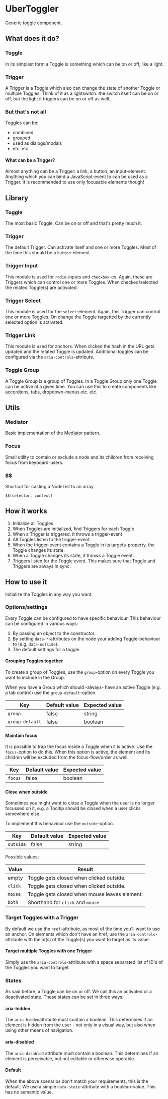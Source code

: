 # UberToggler

Generic toggle component.

## What does it do?

### Toggle

In its simplest form a Toggle is something which can be on or off, like a light.

### Trigger

A Trigger is a Toggle which also can change the state of another Toggle or multiple Toggles. Think of it as a
lightswitch: the switch itself can be on or off, but the light it triggers can be on or off as well.

### But that's not all

Toggles can be:

- combined
- grouped
- used as dialogs/modals
- etc. etc.

#### What can be a Trigger?

Almost anything can be a Trigger: a link, a button, an input-element. Anything which you can bind a JavaScript-event to
can be used as a Trigger. It is recommended to use only focusable elements though!

## Library

### Toggle

The most basic Toggle. Can be on or off and that's pretty much it.

### Trigger

The default Trigger. Can activate itself and one or more Toggles. Most of the time this should be a `button`-element.

### Trigger Input

This module is used for `radio`-inputs and `checkbox`-es. Again, these are Triggers which can control one or more Toggles. When checked/selected the related Toggle(s) are activated.

### Trigger Select

This module is used for the `select`-element. Again, this Trigger can control one or more Toggles. On change the Toggle targetted by the currently selected option is activated.

### Trigger Link

This module is used for anchors. When clicked the hash in the URL gets updated and the related Toggle is updated. Additional toggles can be configured via the `aria-controls`-attribute.

### Toggle Group

A Toggle Group is a group of Toggles. In a Toggle Group only one Toggle can be active at a given time. You can
use this to create components like accordions, tabs, dropdown-menus etc. etc.

## Utils

### Mediator

Basic implementation of the [Mediator](https://carldanley.com/js-mediator-pattern/) pattern.

### Focus

Small utility to contain or exclude a node and its children from receiving focus from keyboard-users.


### $$

Shortcut for casting a NodeList to an array.

```$$(selector, context)```

## How it works

1. Initialize all Toggles
2. When Toggles are initialized, find Triggers for each Toggle
3. When a Trigger is triggered, it throws a trigger-event
4. All Toggles listen to the trigger-event.
5. When the trigger-event contains a Toggle in its targets-property, the Toggle changes its state.
6. When a Toggle changes its state, it throws a Toggle event.
7. Triggers listen for the Toggle event. This makes sure that Toggle and Triggers are always in sync.

## How to use it

Initialize the Toggles in any way you want.

### Options/settings

Every Toggle can be configured to have specific behaviour. This behaviour can be configured in various ways:

1. By passing an object to the constructor.
2. By setting `data-*`-attributes on the node your adding Toggle-behaviour to (e.g. `data-outside`).
3. The default settings for a toggle.

#### Grouping Toggles together

To create a group of Toggles, use the `group`-option on every Toggle you want to include in the Group.

When you have a Group which should -always- have an active Toggle (e.g. a tab control) use the `group-default`-option.

| Key             | Default value | Expected value |
|-----------------|---------------|----------------|
| `group`         | false         | string         |
| `group-default` | false         | boolean        |

#### Maintain focus

It is possible to trap the focus inside a Toggle when it is active. Use the `focus`-option to do this. When this option is active, the element and its children will be excluded from the focus-flow/order as well.

| Key           | Default value | Expected value |
|---------------|---------------|----------------|
| `focus`       | false         | boolean        |

#### Close when outside

Sometimes you might want to close a Toggle when the user is no longer focussed on it, e.g. a Tooltip should be closed when a user clicks somewhere else.

To implement this behaviour use the `outside`-option.

| Key              | Default value | Expected value |
|------------------|---------------|----------------|
| `outside`        | false         | string        |

Possible values:

| Value         | Result
|---------------|-----------------------------------------|
| empty   | Toggle gets closed when clicked outside.      |
| `click` | Toggle gets closed when clicked outside.      |
| `mouse` | Toggle gets closed when mouse leaves element. |
| `both`  | Shorthand for `click` and `mouse`             |


### Target Toggles with a Trigger

By default we use the `href`-attribute, as most of the time you'll want to use an anchor. On elements which don't have an href, use the `aria-controls`-attribute with the id(s) of the Toggle(s) you want to target as its value.

#### Target multiple Toggles with one Trigger

Simply use the `aria-controls`-attribute with a space separated list of ID's of the Toggles you want to target.

### States

As said before, a Toggle can be on or off. We call this an activated or a deactivated state. These states can be set in three ways:

#### aria-hidden

The `aria-hidden`attribute must contain a boolean. This determines if an element is hidden from the user - not only in a visual way, but also when using other means of navigation.

#### aria-disabled

The `aria-disabled` attribute must contain a boolean. This determines if an element is perceivable, but not editable or otherwise operable.

#### Default

When the above scenarios don't match your requirements, this is the default. We use a simple `data-state`-attribute with a boolean-value. This has no semantic value.